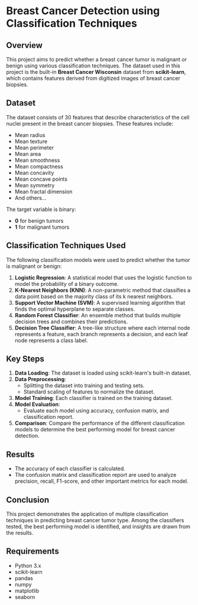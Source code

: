 
# Breast Cancer Detection using Classification Techniques

## Overview
This project aims to predict whether a breast cancer tumor is malignant or benign using various classification techniques. The dataset used in this project is the built-in **Breast Cancer Wisconsin** dataset from **scikit-learn**, which contains features derived from digitized images of breast cancer biopsies.

## Dataset
The dataset consists of 30 features that describe characteristics of the cell nuclei present in the breast cancer biopsies. These features include:
- Mean radius
- Mean texture
- Mean perimeter
- Mean area
- Mean smoothness
- Mean compactness
- Mean concavity
- Mean concave points
- Mean symmetry
- Mean fractal dimension
- And others...

The target variable is binary:
- **0** for benign tumors
- **1** for malignant tumors

## Classification Techniques Used
The following classification models were used to predict whether the tumor is malignant or benign:
1. **Logistic Regression**: A statistical model that uses the logistic function to model the probability of a binary outcome.
2. **K-Nearest Neighbors (KNN)**: A non-parametric method that classifies a data point based on the majority class of its k nearest neighbors.
3. **Support Vector Machine (SVM)**: A supervised learning algorithm that finds the optimal hyperplane to separate classes.
4. **Random Forest Classifier**: An ensemble method that builds multiple decision trees and combines their predictions.
5. **Decision Tree Classifier**: A tree-like structure where each internal node represents a feature, each branch represents a decision, and each leaf node represents a class label.

## Key Steps
1. **Data Loading**: The dataset is loaded using scikit-learn's built-in dataset.
2. **Data Preprocessing**:
   - Splitting the dataset into training and testing sets.
   - Standard scaling of features to normalize the dataset.
3. **Model Training**: Each classifier is trained on the training dataset.
4. **Model Evaluation**:
   - Evaluate each model using accuracy, confusion matrix, and classification report.
5. **Comparison**: Compare the performance of the different classification models to determine the best performing model for breast cancer detection.

## Results
- The accuracy of each classifier is calculated.
- The confusion matrix and classification report are used to analyze precision, recall, F1-score, and other important metrics for each model.

## Conclusion
This project demonstrates the application of multiple classification techniques in predicting breast cancer tumor type. Among the classifiers tested, the best performing model is identified, and insights are drawn from the results.

## Requirements
- Python 3.x
- scikit-learn
- pandas
- numpy
- matplotlib
- seaborn
